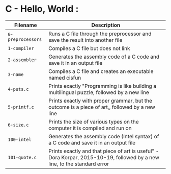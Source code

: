 # C - Hello, World :

| Filename | Description |
| --- | --- |
| `0-preprocessors` | Runs a C file through the preprocessor and save the result into another file |
| `1-compiler` | Compiles a C file but does not link |
|`2-assembler` | Generates the assembly code of a C code and save it in an output file |
|`3-name`| Compiles a C file and creates an executable named cisfun |
|`4-puts.c`| Prints exactly "Programming is like building a multilingual puzzle, followed by a new line |
|`5-printf.c`| Prints exactly with proper grammar, but the outcome is a piece of art,, followed by a new line |
|`6-size.c`| Prints the size of various types on the computer it is compiled and run on |
|`100-intel`| Generates the assembly code (Intel syntax) of a C code and save it in an output file |
|`101-quote.c`| Prints exactly and that piece of art is useful" - Dora Korpar, 2015-10-19, followed by a new line, to the standard error |
